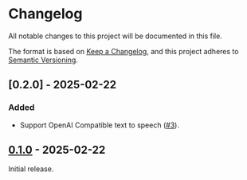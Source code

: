 # Changelog

All notable changes to this project will be documented in this file.

The format is based on [Keep a Changelog](https://keepachangelog.com/en/1.1.0/),
and this project adheres to [Semantic Versioning](https://semver.org/spec/v2.0.0.html).

## [0.2.0] - 2025-02-22

### Added

- Support OpenAI Compatible text to speech ([#3](https://github.com/transformrs/trv/pull/3)).

## [0.1.0] - 2025-02-22

Initial release.

[0.1.0]: https://github.com/transformrs/trv/releases/tag/v0.1.0
